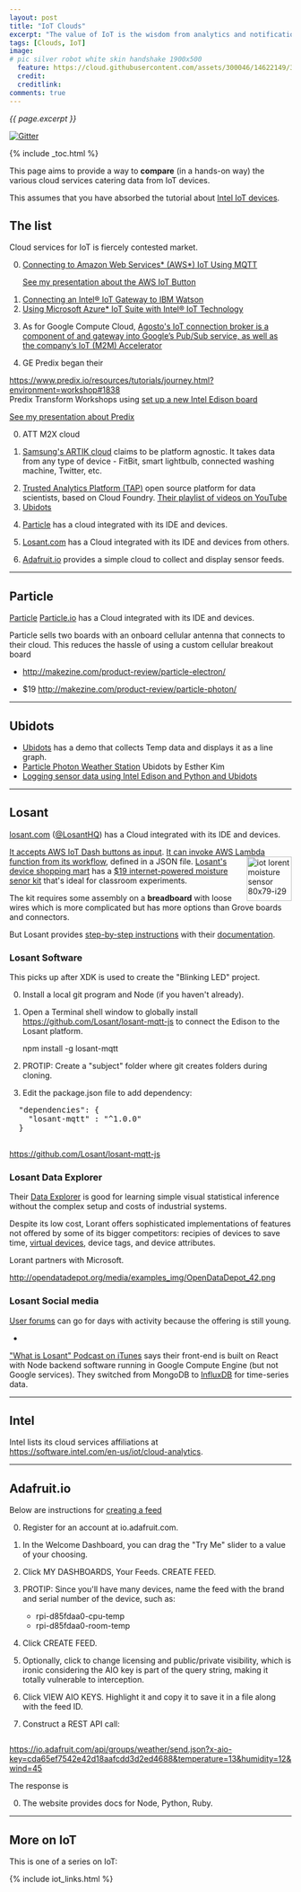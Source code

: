 ```yaml
---
layout: post
title: "IoT Clouds"
excerpt: "The value of IoT is the wisdom from analytics and notifications"
tags: [Clouds, IoT]
image:
# pic silver robot white skin handshake 1900x500
  feature: https://cloud.githubusercontent.com/assets/300046/14622149/306629f0-0585-11e6-961a-dc8f60dadbf6.jpg
  credit: 
  creditlink: 
comments: true
---
```

<i>{{ page.excerpt }}</i>

[![Gitter](https://badges.gitter.im/wilsonmar/wilsonmar.github.io.svg)](https://gitter.im/wilsonmar/wilsonmar.github.io?utm_source=badge&utm_medium=badge&utm_campaign=pr-badge)

{% include _toc.html %}

This page aims to provide a way to <strong>compare</strong> (in a hands-on way)
the various cloud services catering data from IoT devices.

This assumes that you have absorbed the tutorial about 
[Intel IoT devices](/intel-iot/).

## The list #

Cloud services for IoT is fiercely contested market.

0. <a target="_blank" href="https://software.intel.com/en-us/articles/connecting-to-amazon-web-services-aws-iot-using-mqtt">
   Connecting to Amazon Web Services* (AWS*) IoT Using MQTT</a>

   [See my presentation about the AWS IoT Button](/iot-aws/)

0. <a target="_blank" href="https://software.intel.com/en-us/articles/connecting-intel-iot-gateways-to-ibm-watson">
   Connecting an Intel® IoT Gateway to IBM Watson</a>

0. <a target="_blank" href="https://software.intel.com/en-us/articles/using-microsoft-azure-iot-suite-with-intel-iot-devices-and-gateways">
   Using Microsoft Azure* IoT Suite with Intel® IoT Technology</a>

0. As for Google Compute Cloud,
   <a target="_blank" href="http://www.cloudwedge.com/agosto-leverages-mqtt-to-create-high-performance-open-source-message-broker-for-iot-496652/">
   Agosto's IoT connection broker is a component of and gateway into Google’s Pub/Sub service, as well as the company’s IoT (M2M) Accelerator</a>

0. GE Predix began their 
  <a target="_blank" href="https://www.predix.io/resources/tutorials/journey.html?environment=workshop#1838">
   https://www.predix.io/resources/tutorials/journey.html?environment=workshop#1838</a><br />
   Predix Transform Workshops
   using <a target="_blank" href="https://www.predix.io/resources/tutorials/tutorial-details.html?tutorial_id=1839&tag=1838&journey=Predix%20Transform%20Workshop&environment=workshop&resources=1849,1839,1853">
   set up a new Intel Edison board</a>

   [See my presentation about Predix](/predix-basics/)

0. ATT M2X cloud

0. [Samsung's ARTIK cloud](/samsung-iot-cloud/)
   claims to be platform agnostic. 
   It takes data from any type of device - 
   FitBit, smart lightbulb, connected washing machine, Twitter, etc.

0. <a target="_blank" href="http://trustedanalytics.org/">
   Trusted Analytics Platform (TAP)</a> open source platform for data scientists,
   based on Cloud Foundry. <a target="_blank" href="https://www.youtube.com/watch?v=R8LxuxsSSwM&list=PLA0ztWy2qcuKIBiGtSpeSs4sEiLyEOtNZ">
    Their playlist of videos on YouTube</a>


0. <a href="#Ubidots">
   Ubidots</a>

0. <a href="#Particle">Particle</a>
   has a cloud integrated with its IDE and devices. 

0. <a href="#Losant">Losant.com</a>
   has a Cloud integrated with its IDE and devices from others.

0. <a href="#Adafruit">Adafruit.io</a>
   provides a simple cloud to collect and display sensor feeds.

<hr />

<a name="Particle"></a>

## Particle # 

<a href="#Particle">Particle</a>
<a target="_blank" href="https://www.particle.io/">Particle.io</a>
   has a Cloud integrated with its IDE and devices. 

Particle sells two boards with an onboard cellular antenna that connects to their cloud.
This reduces the hassle of using a custom cellular breakout board

   * http://makezine.com/product-review/particle-electron/

   * $19 http://makezine.com/product-review/particle-photon/



<hr />

<a name="Ubidots"></a>

## Ubidots # 

* <a target="_blank" href="https://www.hackster.io/ubidots/products/ubidots">
   Ubidots</a> has a demo that collects Temp data and displays it as a line graph.

* <a target="_blank" href="https://github.com/drejkim/particle-weather-station">
   Particle Photon Weather Station</a>
   Ubidots
   by Esther Kim


* <a target="_blank" href="https://www.hackster.io/AgustinP/logging-sensor-data-using-intel-edison-amp-python-d6cccc">
   Logging sensor data using Intel Edison and Python and Ubidots</a>


<hr />

<a name="Losant"></a>

## Losant # 

<a target="_blank" href="https://www.losant.com/">losant.com</a>
(<a target="_blank" href="https://twitter.com/losanthq/">@LosantHQ</a>)
   has a Cloud integrated with its IDE and devices. 

   <a target="_blank" href="https://www.losant.com/blog/getting-started-with-aws-iot-button-losant">
   It accepts AWS IoT Dash buttons as input</a>.

   <a target="_blank" href="https://www.losant.com/blog/aws-lambda-and-losant-workflows">
   It can invoke AWS Lambda function from its workflow</a>,
   defined in a JSON file.

   <a target="_blank" href="https://store.losant.com/">
   <img align="right" alt="iot lorent moisture sensor 80x79-i29" width="80" height="79" src="https://cloud.githubusercontent.com/assets/14143059/17669334/8e0e24de-62ca-11e6-8e01-ad17a9517056.png">
   Losant's device shopping mart</a> has a
   <a target="_blank" href="https://store.losant.com/collections/losant-kits/products/losant-moisture-sensor-kit/">
   $19 internet-powered moisture senor kit</a>
   that's ideal for classroom experiments.

   The kit requires some assembly on a <strong>breadboard</strong> with loose wires
   which is more complicated but has more options than Grove boards and connectors.
   
   But Losant provides
   <a target="_blank" href="https://docs.losant.com/getting-started/losant-iot-dev-kits/moisture-sensor-kit/">
   step-by-step instructions</a> with their
   <a target="_blank" href="https://docs.losant.com/">
   documentation</a>.

### Losant Software #

This picks up after XDK is used to create the "Blinking LED" project.

0. Install a local git program and Node (if you haven't already).
0. Open a Terminal shell window to globally install https://github.com/Losant/losant-mqtt-js
   to connect the Edison to the Losant platform.

   npm install -g losant-mqtt

0. PROTIP: Create a "subject" folder where git creates folders during cloning.

0. Edit the package.json file to add dependency: 

  <pre>
  "dependencies": {
    "losant-mqtt" : "^1.0.0"
  }
  </pre>


   https://github.com/Losant/losant-mqtt-js

### Losant Data Explorer #

   Their <a target="_blank" href="https://www.losant.com/blog/introducing-the-data-explorer">
   Data Explorer</a> is good for learning simple visual statistical inference
   without the complex setup and costs of industrial systems.

   Despite its low cost, Lorant offers sophisticated implementations of features not offered by some of its bigger competitors:
   recipies of devices to save time, 
   <a target="_blank" href="https://docs.losant.com/getting-started/walkthrough/">virtual devices</a>, 
   device tags, 
   and device attributes.

   Lorant partners with Microsoft.

   http://opendatadepot.org/media/examples_img/OpenDataDepot_42.png


### Losant Social media #

   <a target="_blank" href="https://forums.losant.com/">
   User forums</a> can go for days with activity because the offering is still young.

   * <a target="_blank" href="https://itunes.apple.com/us/podcast/what-is-losant/id984131621?i=1000367996937&mt=2">
   "What is Losant" Podcast on iTunes</a>
   says their front-end is built on React with Node backend software
   running in Google Compute Engine (but not Google services).
   They switched from MongoDB to
   <a target="_blank" href="https://influxdata.com/">
   InfluxDB</a> for time-series data.

<hr />

<a name="Intel"></a>

## Intel #

Intel lists its cloud services affiliations at<br />
<a target="_blank" href="https://software.intel.com/en-us/iot/cloud-analytics">
https://software.intel.com/en-us/iot/cloud-analytics</a>.

<hr />

<a name="Adafruit"></a>

## Adafruit.io #

Below are instructions for 
<a target="_blank" href="https://learn.adafruit.com/adafruit-io-basics-feeds">
creating a feed</a>

0. Register for an account at io.adafruit.com.
0. In the Welcome Dashboard, you can drag the "Try Me" slider to a value of your choosing.
0. Click MY DASHBOARDS, Your Feeds. CREATE FEED.
0. PROTIP: Since you'll have many devices, name the feed with the brand and 
   serial number of the device, such as:

   * rpi-d85fdaa0-cpu-temp
   * rpi-d85fdaa0-room-temp

0. Click CREATE FEED.
0. Optionally, click to change licensing and public/private visibility,
   which is ironic considering the AIO key is part of the query string,
   making it totally vulnerable to interception.
0. Click VIEW AIO KEYS. Highlight it and copy it to save it in a file
   along with the feed ID.
0. Construct a REST API call:
   <pre>
https://io.adafruit.com/api/groups/weather/send.json?x-aio-key=cda65ef7542e42d18aafcdd3d2ed4688&temperature=13&humidity=12&wind=45
   </pre>

   The response is 

0. The website provides docs for Node, Python, Ruby.

<hr />

## More on IoT #

This is one of a series on IoT:

{% include iot_links.html %}
